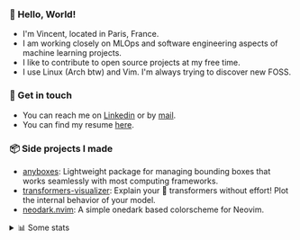 ### 👋 Hello, World!

- I'm Vincent, located in Paris, France.
- I am working closely on MLOps and software engineering aspects of machine learning projects.
- I like to contribute to open source projects at my free time.
- I use Linux (Arch btw) and Vim. I'm always trying to discover new FOSS.

### 🔗 Get in touch

- You can reach me on [Linkedin](https://www.linkedin.com/in/vincent-duchauffour-3a9641155/) or by [mail](mailto:vincent.duchauffour@proton.me).
- You can find my resume [here](https://raw.githubusercontent.com/VDuchauffour/resume/main/resume.pdf).

### 📦 Side projects I made

- [anyboxes](https://github.com/VDuchauffour/anyboxes): Lightweight package for managing bounding boxes that works seamlessly with most computing frameworks.
- [transformers-visualizer](https://github.com/VDuchauffour/transformers-visualizer): Explain your 🤗 transformers without effort! Plot the internal behavior of your model. 
- [neodark.nvim](https://github.com/VDuchauffour/neodark.nvim): A simple onedark based colorscheme for Neovim.

<details><summary>📊 Some stats</summary>  
  
<p align="center">
  <img alt="VDuchauffour's github stats" src="https://github-readme-stats.vercel.app/api?username=VDuchauffour&include_all_commits=true&show_icons=true&theme=react"/>
  <br />
  <img alt="VDuchauffour's streak stats" src="https://streak-stats.demolab.com?user=VDuchauffour&theme=react"/>
  <br />
  <img alt="VDuchauffour's language stats" src="https://github-readme-stats.vercel.app/api/top-langs/?username=VDuchauffour&count_private=true&include_all_commits=true&show_icons=true&layout=compact&theme=react"/>
  <!--   <br />
  <img alt="VDuchauffour's Wakatime stats" src="https://github-readme-stats.vercel.app/api/wakatime?username=VDuchauffour&theme=react"/> -->
</p>

#### 🧭 Wakatime stats
<!--START_SECTION:waka-->
![Code Time](http://img.shields.io/badge/Code%20Time-1%2C445%20hrs-blue)

![Lines of code](https://img.shields.io/badge/From%20Hello%20World%20I%27ve%20Written-2.0%20million%20lines%20of%20code-blue)

**🐱 My GitHub Data** 

> 📦 970.8 kB Used in GitHub's Storage 
 > 
> 🏆 6 Contributions in the Year 2024
 > 
> 🚫 Not Opted to Hire
 > 
> 📜 9 Public Repositories 
 > 
> 🔑 2 Private Repositories 
 > 
**I'm a Night 🦉** 

```text
🌞 Morning                55 commits          █░░░░░░░░░░░░░░░░░░░░░░░░   04.81 % 
🌆 Daytime                294 commits         ██████░░░░░░░░░░░░░░░░░░░   25.72 % 
🌃 Evening                636 commits         ██████████████░░░░░░░░░░░   55.64 % 
🌙 Night                  158 commits         ███░░░░░░░░░░░░░░░░░░░░░░   13.82 % 
```
📅 **I'm Most Productive on Saturday** 

```text
Monday                   143 commits         ███░░░░░░░░░░░░░░░░░░░░░░   12.51 % 
Tuesday                  97 commits          ██░░░░░░░░░░░░░░░░░░░░░░░   08.49 % 
Wednesday                199 commits         ████░░░░░░░░░░░░░░░░░░░░░   17.41 % 
Thursday                 163 commits         ████░░░░░░░░░░░░░░░░░░░░░   14.26 % 
Friday                   96 commits          ██░░░░░░░░░░░░░░░░░░░░░░░   08.40 % 
Saturday                 317 commits         ███████░░░░░░░░░░░░░░░░░░   27.73 % 
Sunday                   128 commits         ███░░░░░░░░░░░░░░░░░░░░░░   11.20 % 
```


📊 **This Week I Spent My Time On** 

```text
💬 Programming Languages: 
Python                   5 hrs 48 mins       █████████████░░░░░░░░░░░░   53.54 % 
YAML                     3 hrs 40 mins       ████████░░░░░░░░░░░░░░░░░   33.86 % 
Bash                     21 mins             █░░░░░░░░░░░░░░░░░░░░░░░░   03.29 % 
JSON                     20 mins             █░░░░░░░░░░░░░░░░░░░░░░░░   03.13 % 
PowerShell               11 mins             ░░░░░░░░░░░░░░░░░░░░░░░░░   01.83 % 
```


 Last Updated on 14/01/2024 00:41:07 UTC
<!--END_SECTION:waka-->
</details>
